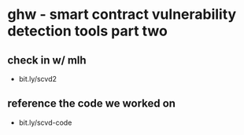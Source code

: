 # ghw - smart contract vulnerability detection tools part two


## check in w/ mlh 
- bit.ly/scvd2

## reference the code we worked on 
- bit.ly/scvd-code
